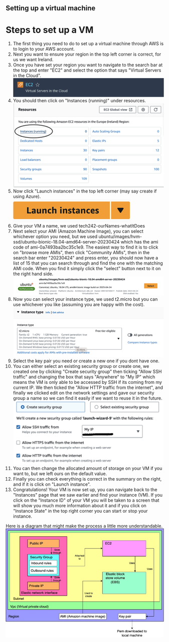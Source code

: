 ## Setting up a virtual machine

# Steps to set up a VM
1) The first thing you need to do to set up a virtual machine through AWS is to login to your AWS account.
2) Next you want to ensure your region in the top left corner is correct, for us we want Ireland.
3) Once you have set your region you want to navigate to the search bar at the top and enter "EC2" and select the option that says "Virtual Servers in the Cloud".<br>
![EC2-in-dropdown](../../../readme-images/EC2-in-dropdown.png)
1) You should then click on "Instances (running)" under resources.<br>
![instances-option-on-ec2-page](../../../readme-images/instances-option-on-ec2-page.png)
1) Now click "Launch instances" in the top left corner (may say create if using Azure).<br>
![launch-instances-button](../../../readme-images/launch-instances-button.png)
1) Give your VM a name, we used tech242-ourNames-whatItDoes
2) Next select your AMI (Amazon Machine Image), you can select whichever option you need, but we used ubuntu/images/hvm-ssd/ubuntu-bionic-18.04-amd64-server-20230424 which has the ami code of ami-0a7493ba2bc35c1e9.
The easiest way to find it is to click on "browse more AMIs", then click "Community AMIs", then in the search bar enter "20230424" and press enter, you should now have a list of 15 that you can search through and find the one with the matching AMI code. When you find it simply click the "select" button next to it on the right hand side.<br>
![AMI](../../../readme-images/AMI.png)
1) Now you can select your instance type, we used t2.micro but you can use whichever you like (assuming you are happy with the cost).<br>
![instance-type](../../../readme-images/instance-type.png)
1) Select the key pair you need or create a new one if you dont have one.
2)  You can either select an existing security group or create one, we created one by clicking "Create security group" then ticking "Allow SSH traffic" and changing the box that says "Anywhere" to "My IP" which means the VM is only able to be accessed by SSH if its coming from my current IP. We then ticked the "Allow HTTP traffic from the internet", and finally we clicked edit on the network settings and gave our security group a name so we can find it easily if we want to reuse it in the future.<br>
![create-security-group](../../../readme-images/create-security-group.png)
1)  You can then change the allocated amount of storage on your VM if you want to, but we left ours on the default value.
2)  Finally you can check everything is correct in the summary on the right, and if it is click on "Launch instance".
3)  Congratulations! Your VM is now set up, you can navigate back to the "Instances" page that we saw earlier and find your instance (VM). If you click on the "Instance ID" of your VM you will be taken to a screen that will show you much more information about it and if you click on "Instance State" in the top right corner you can start or stop your instance.

Here is a diagram that might make the process a little more understandable. <br>
![EC2-diagram](../../../readme-images/EC2-diagram.jpg)